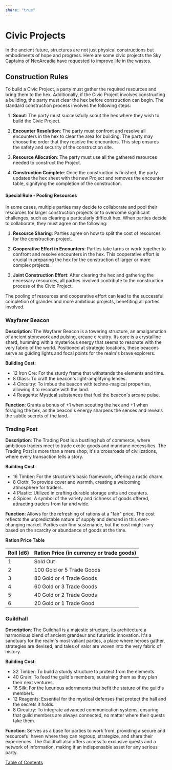 ```yaml
---
share: "true"
---
```


# Civic Projects    
    
In the ancient future, structures are not just physical constructions but embodiments of hope and progress. Here are some civic projects the Sky Captains of NeoArcadia have requested to improve life in the wastes.    
    
## Construction Rules    
    
To build a Civic Project, a party must gather the required resources and bring them to the hex. Additionally, if the Civic Project involves constructing a building, the party must clear the hex before construction can begin. The standard construction process involves the following steps:    
    
1. **Scout**: The party must successfully scout the hex where they wish to build the Civic Project.    
       
2. **Encounter Resolution**: The party must confront and resolve all encounters in the hex to clear the area for building. The party may choose the order that they resolve the encounters. This step ensures the safety and security of the construction site.    
    
3. **Resource Allocation**: The party must use all the gathered resources needed to construct the Project.    
    
4. **Construction Complete**: Once the construction is finished, the party updates the hex sheet with the new Project and removes the encounter table, signifying the completion of the construction.    
    
#### Special Rule - Pooling Resources    
    
In some cases, multiple parties may decide to collaborate and pool their resources for larger construction projects or to overcome significant challenges, such as clearing a particularly difficult hex. When parties decide to collaborate, they must agree on the following:    
    
1. **Resource Sharing**: Parties agree on how to split the cost of resources for the construction project.    
    
2. **Cooperative Effort in Encounters**: Parties take turns or work together to confront and resolve encounters in the hex. This cooperative effort is crucial in preparing the hex for the construction of larger or more complex projects.    
    
3. **Joint Construction Effort**: After clearing the hex and gathering the necessary resources, all parties involved contribute to the construction process of the Civic Project.    
    
The pooling of resources and cooperative effort can lead to the successful completion of grander and more ambitious projects, benefiting all parties involved.    
    
### Wayfarer Beacon    
    
**Description**: The Wayfarer Beacon is a towering structure, an amalgamation of ancient stonework and pulsing, arcane circuitry. Its core is a crystalline shard, humming with a mysterious energy that seems to resonate with the very fabric of the world. Positioned at strategic locations, these beacons serve as guiding lights and focal points for the realm's brave explorers.    
    
**Building Cost**:    
- 12 Iron Ore: For the sturdy frame that withstands the elements and time.    
- 8 Glass: To craft the beacon's light-amplifying lenses.    
- 4 Circuitry: To imbue the beacon with techno-magical properties, allowing it to resonate with the land.    
- 4 Reagents: Mystical substances that fuel the beacon's arcane pulse.    
    
**Function**: Grants a bonus of +1 when scouting the hex and +1 when foraging the hex, as the beacon's energy sharpens the senses and reveals the subtle secrets of the land.    
    
### Trading Post    
    
**Description**: The Trading Post is a bustling hub of commerce, where ambitious traders meet to trade exotic goods and mundane necessities. The Trading Post is more than a mere shop; it's a crossroads of civilizations, where every transaction tells a story.    
    
**Building Cost**:    
    
- 16 Timber: For the structure's basic framework, offering a rustic charm.    
- 8 Cloth: To provide cover and warmth, creating a welcoming atmosphere for traders.    
- 4 Plastic: Utilized in crafting durable storage units and counters.    
- 4 Spices: A symbol of the variety and richness of goods offered, attracting traders from far and wide.    
    
**Function**: Allows for the refreshing of rations at a "fair" price. The cost reflects the unpredictable nature of supply and demand in this ever-changing market. Parties can find sustenance, but the cost might vary based on the scarcity or abundance of goods at the time.    
    
**Ration Price Table**    
    
| Roll (d6) | Ration Price (in currency or trade goods) |    
|-----------|------------------------------------------|    
| 1         | Sold Out                                 |    
| 2         | 100 Gold or 5 Trade Goods                |    
| 3         | 80 Gold or 4 Trade Goods                 |    
| 4         | 60 Gold or 3 Trade Goods                 |    
| 5         | 40 Gold or 2 Trade Goods                 |    
| 6         | 20 Gold or 1 Trade Good                  |    
    
### Guildhall    
    
**Description**: The Guildhall is a majestic structure, its architecture a harmonious blend of ancient grandeur and futuristic innovation. It's a sanctuary for the realm's most valiant parties, a place where heroes gather, strategies are devised, and tales of valor are woven into the very fabric of history.    
    
**Building Cost**:    
- 32 Timber: To build a sturdy structure to protect from the elements.    
- 40 Grain: To feed the guild's members, sustaining them as they plan their next ventures.    
- 16 Silk: For the luxurious adornments that befit the stature of the guild's members.    
- 12 Reagents: Essential for the mystical defenses that protect the hall and the secrets it holds.    
- 8 Circuitry: To integrate advanced communication systems, ensuring that guild members are always connected, no matter where their quests take them.    
    
**Function**: Serves as a base for parties to work from, providing a secure and resourceful haven where they can regroup, strategize, and share their experiences. The Guildhall also offers access to exclusive quests and a network of information, making it an indispensable asset for any serious party.    
    
[Table of Contents](./Table-of-Contents.md)